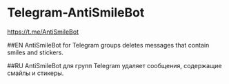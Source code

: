 # Telegram-AntiSmileBot
https://t.me/AntiSmileBot

##EN
AntiSmileBot for Telegram groups deletes messages that contain smiles and stickers.

##RU
AntiSmileBot для групп Telegram удаляет сообщения, содержащие смайлы и стикеры.
